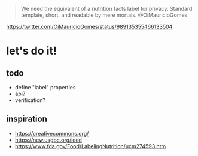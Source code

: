 > We need the equivalent of a nutrition facts label for privacy. Standard template, short, and readable by mere mortals.
> @OiMauricioGomes

https://twitter.com/OiMauricioGomes/status/989135355466133504

# let's do it!


## todo
- define "label" properties
- api?
- verification?


## inspiration
- https://creativecommons.org/
- https://new.usgbc.org/leed
- https://www.fda.gov/Food/LabelingNutrition/ucm274593.htm

